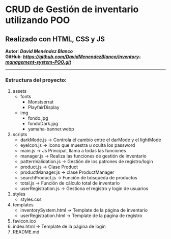 # CRUD de Gestión de inventario utilizando POO 

## Realizado con HTML, CSS y JS 

**Autor**: ***David Menéndez Blanco*** <br>
**GitHub**: ***https://github.com/DavidMenendezBlanco/inventory-management-system-POO.git***
<hr>

### Estructura del proyecto:
    
1. assets
    * fonts 
        + Monstserrat
        + PlayfairDisplay
    * img 
        + fondo.jpg
        + fondoDark.jpg
        + yamaha-banner.webp
2. scripts
    * darkMode.js -> Controla el cambio entre el darMode y el lightMode
    * eyeIcon.js -> Icono que muestra u oculta los password
    * main.js -> Js Principal, llama a todas las funciones
    * manager.js -> Realiza las funciones de gestión de inventario
    * patternValidation.js -> Gestión de los patrones de registro/login
    * product.js -> Clase Product
    * productManager.js -> clase ProductManager
    * searchProduct.js -> Función de búsqueda de productos
    * total.js -> Función de cálculo total de inventario
    * userRegistration.js -> Gestiona el registro y login de usuarios
3. styles
    * styles.css
4. templates
    * inventorySystem.html -> Template de la página de inventario
    * userRegistration.html -> Template de la página de registro
5. favicon.ico
6. index.html -> Template de la página de login
7. README.md



